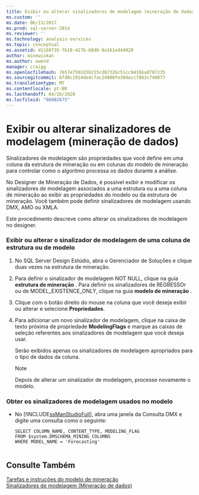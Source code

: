 ```yaml
---
title: Exibir ou alterar sinalizadores de modelagem (mineração de dados) | Microsoft Docs
ms.custom: ''
ms.date: 06/13/2017
ms.prod: sql-server-2014
ms.reviewer: ''
ms.technology: analysis-services
ms.topic: conceptual
ms.assetid: d1169735-fb18-417b-b8d6-9a161e444020
author: minewiskan
ms.author: owend
manager: craigg
ms.openlocfilehash: 7657e7502d3b215cd87326c51cc9416ba0707235
ms.sourcegitcommit: 6fd8c1914de4c7ac24900fe388ecc7883c740077
ms.translationtype: MT
ms.contentlocale: pt-BR
ms.lasthandoff: 04/26/2020
ms.locfileid: "66082675"
---
```

# <a name="view-or-change-modeling-flags-data-mining"></a>Exibir ou alterar sinalizadores de modelagem (mineração de dados)
  Sinalizadores de modelagem são propriedades que você define em uma coluna da estrutura de mineração ou em colunas do modelo de mineração para controlar como o algoritmo processa os dados durante a análise.  
  
 No Designer de Mineração de Dados, é possível exibir e modificar os sinalizadores de modelagem associados a uma estrutura ou a uma coluna de mineração ao exibir as propriedades do modelo ou da estrutura de mineração. Você também pode definir sinalizadores de modelagem usando DMX, AMO ou XMLA.  
  
 Este procedimento descreve como alterar os sinalizadores de modelagem no designer.  
  
### <a name="view-or-change-the-modeling-flag-for-a-structure-column-or-model-column"></a>Exibir ou alterar o sinalizador de modelagem de uma coluna de estrutura ou de modelo  
  
1.  No SQL Server Design Estúdio, abra o Gerenciador de Soluções e clique duas vezes na estrutura de mineração.  
  
2.  Para definir o sinalizador de modelagem NOT NULL, clique na guia **estrutura de mineração** . Para definir os sinalizadores de REGRESSOr ou de MODEL_EXISTENCE_ONLY, clique na guia **modelo de mineração** .  
  
3.  Clique com o botão direito do mouse na coluna que você deseja exibir ou alterar e selecione **Propriedades**.  
  
4.  Para adicionar um novo sinalizador de modelagem, clique na caixa de texto próxima de propriedade **ModelingFlags** e marque as caixas de seleção referentes aos sinalizadores de modelagem que você deseja usar.  
  
     Serão exibidos apenas os sinalizadores de modelagem apropriados para o tipo de dados da coluna.  
  
    > [!NOTE]  
    >  Depois de alterar um sinalizador de modelagem, processe novamente o modelo.  
  
### <a name="get-the-modeling-flags-used-in-the-model"></a>Obter os sinalizadores de modelagem usados no modelo  
  
-   No [!INCLUDE[ssManStudioFull](../../includes/ssmanstudiofull-md.md)], abra uma janela da Consulta DMX e digite uma consulta como o seguinte:  
  
    ```  
    SELECT COLUMN_NAME, CONTENT_TYPE, MODELING_FLAG  
    FROM $system.DMSCHEMA_MINING_COLUMNS  
    WHERE MODEL_NAME = 'Forecasting'  
  
    ```  
  
## <a name="see-also"></a>Consulte Também  
 [Tarefas e instruções do modelo de mineração](mining-model-tasks-and-how-tos.md)   
 [Sinalizadores de modelagem &#40;Mineração de dados&#41;](modeling-flags-data-mining.md)  
  
  
